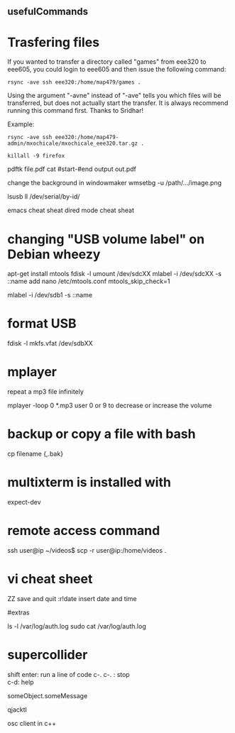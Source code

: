 usefulCommands
---


# Trasfering files

If you wanted to transfer a directory called "games" from eee320 to eee605, 
you could login to eee605 and then issue the following command:
 
```
rsync -ave ssh eee320:/home/map479/games .
```

Using the argument "-avne" instead of "-ave" tells you which files
will be transferred, but does not actually start the transfer. 
It is always recommend running this command first. Thanks to Sridhar!

Example:

```
rsync -ave ssh eee320:/home/map479-admin/mxochicale/mxochicale_eee320.tar.gz .
```


```
killall -9 firefox
```

pdftk file.pdf cat #start-#end output out.pdf

change the background in windowmaker
wmsetbg -u /path/.../image.png

lsusb
ll /dev/serial/by-id/



emacs cheat sheat 
dired mode cheat sheat 


# changing "USB volume label" on Debian wheezy
apt-get install mtools
fdisk -l
umount /dev/sdcXX
mlabel -i /dev/sdcXX -s ::name
add
nano /etc/mtools.conf
mtools_skip_check=1

mlabel -i /dev/sdb1 -s ::name 

# format USB 
fdisk -l
mkfs.vfat /dev/sdbXX

# mplayer 

repeat a mp3 file infinitely

mplayer -loop 0 *.mp3
user 0 or 9 to decrease or increase the volume

# backup or copy a file with bash

cp filename {,.bak}


# multixterm is installed with
expect-dev

# remote access command
ssh user@ip
~/videos$
scp -r user@ip:/home/videos .


# vi cheat sheet
ZZ save and quit
:r!date insert date and time





#extras

ls -l /var/log/auth.log
sudo cat /var/log/auth.log

# supercollider
shift enter: run a line of code
c-. c-. : stop   
c-d: help

someObject.someMessage

qjacktl


osc client in c++




